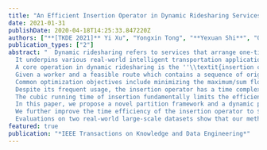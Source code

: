 ```yaml
---
title: "An Efficient Insertion Operator in Dynamic Ridesharing Services"
date: 2021-01-31
publishDate: 2020-04-18T14:25:33.847220Z
authors: ["**[TKDE 2021]** Yi Xu", "Yongxin Tong", "**Yexuan Shi**", "Qian Tao", "Ke Xu", "Wei Li"]
publication_types: ["2"]
abstract: "  Dynamic ridesharing refers to services that arrange one-time shared rides on short notice.
  It underpins various real-world intelligent transportation applications such as car-pooling, food delivery and last-mile logistics.
  A core operation in dynamic ridesharing is the ''\\textit{insertion operator}''.
  Given a worker and a feasible route which contains a sequence of origin-destination pairs from previous requests, the insertion operator inserts a new origin-destination pair from a newly arrived request into the current route such that certain objective is optimized.
  Common optimization objectives include minimizing the maximum/sum flow time of all requests and minimizing the total travel time of the worker.
  Despite its frequent usage, the insertion operator has a time complexity of $O(n^3)$, where $n$ is the number of all requests assigned to the worker.
  The cubic running time of insertion fundamentally limits the efficiency of urban-scale dynamic ridesharing based applications.
  In this paper, we propose a novel partition framework and a dynamic programming based insertion with a time complexity of $O(n^2)$.
  We further improve the time efficiency of the insertion operator to $O(n)$ harnessing efficient index structures, such as fenwick tree.
  Evaluations on two real-world large-scale datasets show that our methods can accelerate insertion by 1.5 to 998.1 times."
featured: true
publication: "*IEEE Transactions on Knowledge and Data Engineering*"
---
```


